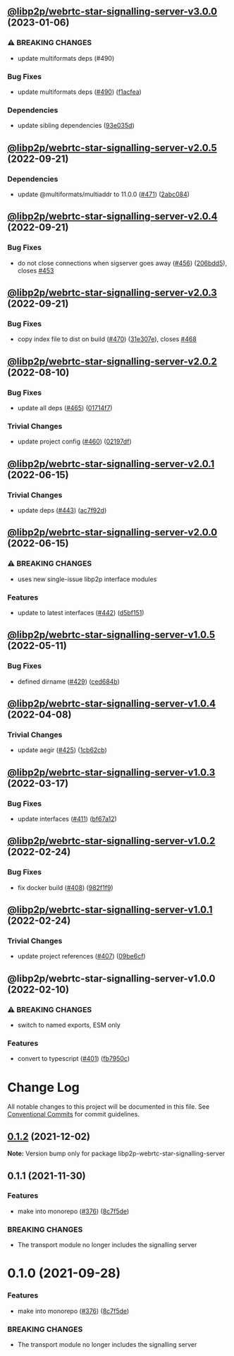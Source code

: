 ## [@libp2p/webrtc-star-signalling-server-v3.0.0](https://github.com/libp2p/js-libp2p-webrtc-star/compare/@libp2p/webrtc-star-signalling-server-v2.0.5...@libp2p/webrtc-star-signalling-server-v3.0.0) (2023-01-06)


### ⚠ BREAKING CHANGES

* update multiformats deps (#490)

### Bug Fixes

* update multiformats deps ([#490](https://github.com/libp2p/js-libp2p-webrtc-star/issues/490)) ([f1acfea](https://github.com/libp2p/js-libp2p-webrtc-star/commit/f1acfeaea8744c392912c837fda504f3a192d970))


### Dependencies

* update sibling dependencies ([93e035d](https://github.com/libp2p/js-libp2p-webrtc-star/commit/93e035da84643ab0f7379fe336f2051e5c50edf1))

## [@libp2p/webrtc-star-signalling-server-v2.0.5](https://github.com/libp2p/js-libp2p-webrtc-star/compare/@libp2p/webrtc-star-signalling-server-v2.0.4...@libp2p/webrtc-star-signalling-server-v2.0.5) (2022-09-21)


### Dependencies

* update @multiformats/multiaddr to 11.0.0 ([#471](https://github.com/libp2p/js-libp2p-webrtc-star/issues/471)) ([2abc084](https://github.com/libp2p/js-libp2p-webrtc-star/commit/2abc0844537030bd3d248f08e5467f29bba6dec6))

## [@libp2p/webrtc-star-signalling-server-v2.0.4](https://github.com/libp2p/js-libp2p-webrtc-star/compare/@libp2p/webrtc-star-signalling-server-v2.0.3...@libp2p/webrtc-star-signalling-server-v2.0.4) (2022-09-21)


### Bug Fixes

* do not close connections when sigserver goes away ([#456](https://github.com/libp2p/js-libp2p-webrtc-star/issues/456)) ([206bdd5](https://github.com/libp2p/js-libp2p-webrtc-star/commit/206bdd55e84d92929cf4dec6dd98d9bd6b37f650)), closes [#453](https://github.com/libp2p/js-libp2p-webrtc-star/issues/453)

## [@libp2p/webrtc-star-signalling-server-v2.0.3](https://github.com/libp2p/js-libp2p-webrtc-star/compare/@libp2p/webrtc-star-signalling-server-v2.0.2...@libp2p/webrtc-star-signalling-server-v2.0.3) (2022-09-21)


### Bug Fixes

* copy index file to dist on build ([#470](https://github.com/libp2p/js-libp2p-webrtc-star/issues/470)) ([31e307e](https://github.com/libp2p/js-libp2p-webrtc-star/commit/31e307ebec5cf022cde999a29e5afde48d93c95f)), closes [#468](https://github.com/libp2p/js-libp2p-webrtc-star/issues/468)

## [@libp2p/webrtc-star-signalling-server-v2.0.2](https://github.com/libp2p/js-libp2p-webrtc-star/compare/@libp2p/webrtc-star-signalling-server-v2.0.1...@libp2p/webrtc-star-signalling-server-v2.0.2) (2022-08-10)


### Bug Fixes

* update all deps ([#465](https://github.com/libp2p/js-libp2p-webrtc-star/issues/465)) ([01714f7](https://github.com/libp2p/js-libp2p-webrtc-star/commit/01714f73f8b7fee0d515060150604b6edf3ecaa0))


### Trivial Changes

* update project config ([#460](https://github.com/libp2p/js-libp2p-webrtc-star/issues/460)) ([02197df](https://github.com/libp2p/js-libp2p-webrtc-star/commit/02197df3f7e65cd8d6cdea81efa137035aa8228e))

## [@libp2p/webrtc-star-signalling-server-v2.0.1](https://github.com/libp2p/js-libp2p-webrtc-star/compare/@libp2p/webrtc-star-signalling-server-v2.0.0...@libp2p/webrtc-star-signalling-server-v2.0.1) (2022-06-15)


### Trivial Changes

* update deps ([#443](https://github.com/libp2p/js-libp2p-webrtc-star/issues/443)) ([ac7f92d](https://github.com/libp2p/js-libp2p-webrtc-star/commit/ac7f92de776bf798849733e6128823c798a416c0))

## [@libp2p/webrtc-star-signalling-server-v2.0.0](https://github.com/libp2p/js-libp2p-webrtc-star/compare/@libp2p/webrtc-star-signalling-server-v1.0.5...@libp2p/webrtc-star-signalling-server-v2.0.0) (2022-06-15)


### ⚠ BREAKING CHANGES

* uses new single-issue libp2p interface modules

### Features

* update to latest interfaces ([#442](https://github.com/libp2p/js-libp2p-webrtc-star/issues/442)) ([d5bf151](https://github.com/libp2p/js-libp2p-webrtc-star/commit/d5bf1519ece9203ed2ab221a3575b3198332c438))

## [@libp2p/webrtc-star-signalling-server-v1.0.5](https://github.com/libp2p/js-libp2p-webrtc-star/compare/@libp2p/webrtc-star-signalling-server-v1.0.4...@libp2p/webrtc-star-signalling-server-v1.0.5) (2022-05-11)


### Bug Fixes

* defined dirname ([#429](https://github.com/libp2p/js-libp2p-webrtc-star/issues/429)) ([ced684b](https://github.com/libp2p/js-libp2p-webrtc-star/commit/ced684b9f1f16b1c05a828e491c74c33e50fc681))

## [@libp2p/webrtc-star-signalling-server-v1.0.4](https://github.com/libp2p/js-libp2p-webrtc-star/compare/@libp2p/webrtc-star-signalling-server-v1.0.3...@libp2p/webrtc-star-signalling-server-v1.0.4) (2022-04-08)


### Trivial Changes

* update aegir ([#425](https://github.com/libp2p/js-libp2p-webrtc-star/issues/425)) ([1cb62cb](https://github.com/libp2p/js-libp2p-webrtc-star/commit/1cb62cb63477f6442fdb6e932198faed62b38188))

## [@libp2p/webrtc-star-signalling-server-v1.0.3](https://github.com/libp2p/js-libp2p-webrtc-star/compare/@libp2p/webrtc-star-signalling-server-v1.0.2...@libp2p/webrtc-star-signalling-server-v1.0.3) (2022-03-17)


### Bug Fixes

* update interfaces ([#411](https://github.com/libp2p/js-libp2p-webrtc-star/issues/411)) ([bf67a12](https://github.com/libp2p/js-libp2p-webrtc-star/commit/bf67a12b30b8d099b9ad4cf93d6f1fa357326616))

## [@libp2p/webrtc-star-signalling-server-v1.0.2](https://github.com/libp2p/js-libp2p-webrtc-star/compare/@libp2p/webrtc-star-signalling-server-v1.0.1...@libp2p/webrtc-star-signalling-server-v1.0.2) (2022-02-24)


### Bug Fixes

* fix docker build ([#408](https://github.com/libp2p/js-libp2p-webrtc-star/issues/408)) ([982f1f9](https://github.com/libp2p/js-libp2p-webrtc-star/commit/982f1f9b5827fca95d1e36233eb62e3105e6381e))

## [@libp2p/webrtc-star-signalling-server-v1.0.1](https://github.com/libp2p/js-libp2p-webrtc-star/compare/@libp2p/webrtc-star-signalling-server-v1.0.0...@libp2p/webrtc-star-signalling-server-v1.0.1) (2022-02-24)


### Trivial Changes

* update project references ([#407](https://github.com/libp2p/js-libp2p-webrtc-star/issues/407)) ([09be6cf](https://github.com/libp2p/js-libp2p-webrtc-star/commit/09be6cfabdbe70fc39811451fd6812e58b146458))

## @libp2p/webrtc-star-signalling-server-v1.0.0 (2022-02-10)


### ⚠ BREAKING CHANGES

* switch to named exports, ESM only

### Features

* convert to typescript ([#401](https://github.com/libp2p/js-libp2p-webrtc-star/issues/401)) ([fb7950c](https://github.com/libp2p/js-libp2p-webrtc-star/commit/fb7950c5d688b62878af8e6538175eb1ff93ec22))

# Change Log

All notable changes to this project will be documented in this file.
See [Conventional Commits](https://conventionalcommits.org) for commit guidelines.

## [0.1.2](https://github.com/libp2p/js-libp2p-webrtc-star/compare/libp2p-webrtc-star-signalling-server@0.1.1...libp2p-webrtc-star-signalling-server@0.1.2) (2021-12-02)

**Note:** Version bump only for package libp2p-webrtc-star-signalling-server





## 0.1.1 (2021-11-30)


### Features

* make into monorepo ([#376](https://github.com/libp2p/js-libp2p-webrtc-star/issues/376)) ([8c7f5de](https://github.com/libp2p/js-libp2p-webrtc-star/commit/8c7f5de7e1bddf1db240bc5d7634722253326b14))


### BREAKING CHANGES

* The transport module no longer includes the signalling server





# 0.1.0 (2021-09-28)


### Features

* make into monorepo ([#376](https://github.com/libp2p/js-libp2p-webrtc-star/issues/376)) ([8c7f5de](https://github.com/libp2p/js-libp2p-webrtc-star/commit/8c7f5de7e1bddf1db240bc5d7634722253326b14))


### BREAKING CHANGES

* The transport module no longer includes the signalling server
